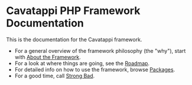 # Cavatappi PHP Framework Documentation

This is the documentation for the Cavatappi framework.

- For a general overview of the framework philosophy (the "why"), start with [About the Framework](about.md).
- For a look at where things are going, see the [Roadmap](roadmap.md).
- For detailed info on how to use the framework, browse [Packages](packages/index.md).
- For a good time, call [Strong Bad](https://homestarrunner.com/sbemails).